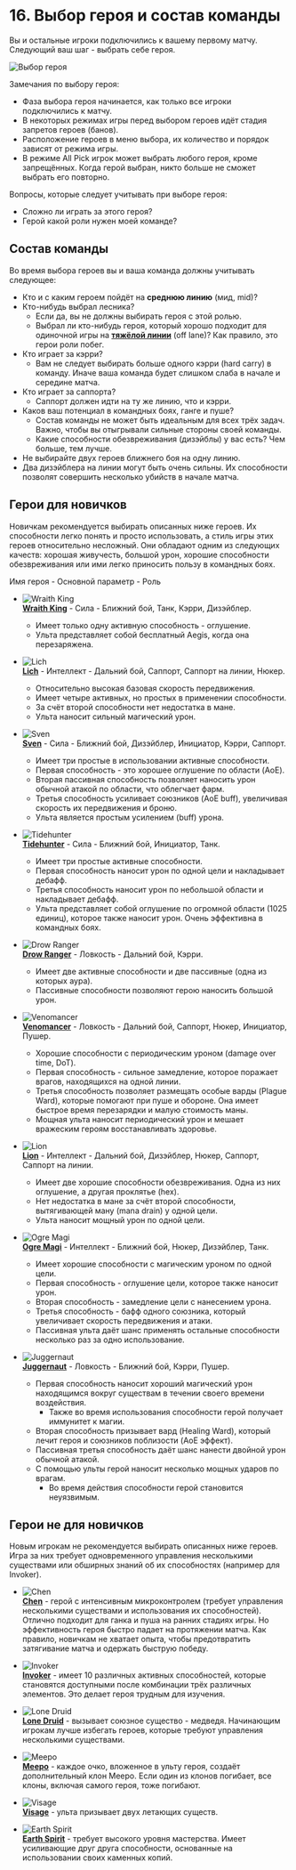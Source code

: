 # 16. Выбор героя и состав команды

Вы и остальные игроки подключились к вашему первому матчу. Следующий ваш шаг - выбрать себе героя.

![Выбор героя](images/16.1_choose_hero.png)

Замечания по выбору героя:

* Фаза выбора героя начинается, как только все игроки подключились к матчу.
* В некоторых режимах игры перед выбором героев идёт стадия запретов героев (банов).
* Расположение героев в меню выбора, их количество и порядок зависят от режима игры.
* В режиме All Pick игрок может выбрать любого героя, кроме запрещённых. Когда герой выбран, никто больше не сможет выбрать его повторно.

Вопросы, которые следует учитывать при выборе героя:

* Сложно ли играть за этого героя?
* Герой какой роли нужен моей команде?

## Состав команды

Во время выбора героев вы и ваша команда должны учитывать следующее:

* Кто и с каким героем пойдёт на **среднюю линию** (мид, mid)?
* Кто-нибудь выбрал лесника?
    * Если да, вы не должны выбирать героя с этой ролью.
    * Выбрал ли кто-нибудь героя, который хорошо подходит для одиночной игры на [**тяжёлой линии**](https://dota2-ru.gamepedia.com/%D0%9B%D0%B8%D0%BD%D0%B8%D1%8F) (off lane)? Как правило, это герои роли побег.
* Кто играет за кэрри?
    * Вам не следует выбирать больше одного кэрри (hard carry) в команду. Иначе ваша команда будет слишком слаба в начале и середине матча.
* Кто играет за саппорта?
    * Саппорт должен идти на ту же линию, что и кэрри.
* Каков ваш потенциал в командных боях, ганге и пуше?
    * Состав команды не может быть идеальным для всех трёх задач. Важно, чтобы вы отыгрывали сильные стороны своей команды.
    * Какие способности обезвреживания (дизэйблы) у вас есть? Чем больше, тем лучше.
* Не выбирайте двух героев ближнего боя на одну линию.
* Два дизэйблера на линии могут быть очень сильны. Их способности позволят совершить несколько убийств в начале матча.

## Герои для новичков

Новичкам рекомендуется выбирать описанных ниже героев. Их способности легко понять и просто использовать, а стиль игры этих героев относительно несложный. Они обладают одним из следующих качеств: хорошая живучесть, большой урон, хорошие способности обезвреживания или ими легко приносить пользу в командных боях.

Имя героя - Основной параметр - Роль

* ![Wraith King](images/16.2_wraith_king.png)<br/>
[**Wraith King**](https://dota2-ru.gamepedia.com/Wraith_King) - Сила - Ближний бой, Танк, Кэрри, Дизэйблер.
    * Имеет только одну активную способность - оглушение.
    * Ульта представляет собой бесплатный Aegis, когда она перезаряжена.


* ![Lich](images/16.3_lich.png)<br/>
[**Lich**](https://dota2-ru.gamepedia.com/Lich) - Интеллект - Дальний бой, Саппорт, Саппорт на линии, Нюкер.
    * Относительно высокая базовая скорость передвижения.
    * Имеет четыре активных, но простых в применении способности.
    * За счёт второй способности нет недостатка в мане.
    * Ульта наносит сильный магический урон.


* ![Sven](images/16.4_sven.png)<br/>
[**Sven**](https://dota2-ru.gamepedia.com/Sven) - Сила - Ближний бой, Дизэйблер, Инициатор, Кэрри, Саппорт.
    * Имеет три простые в использовании активные способности.
    * Первая способность - это хорошее оглушение по области (AoE).
    * Вторая пассивная способность позволяет наносить урон обычной атакой по области, что облегчает фарм.
    * Третья способность усиливает союзников (AoE buff), увеличивая скорость их передвижения и броню.
    * Ульта является простым усилением (buff) урона.


* ![Tidehunter](images/16.5_tidehunter.png)<br/>
[**Tidehunter**](https://dota2-ru.gamepedia.com/Tidehunter) - Сила - Ближний бой, Инициатор, Танк.
    * Имеет три простые активные способности.
    * Первая способность наносит урон по одной цели и накладывает дебафф.
    * Третья способность наносит урон по небольшой области и накладывает дебафф.
    * Ульта представляет собой оглушение по огромной области (1025 единиц), которое также наносит урон. Очень эффективна в командных боях.


* ![Drow Ranger](images/16.6_drow_ranger.png)<br/>
[**Drow Ranger**](https://dota2-ru.gamepedia.com/Drow_Ranger) - Ловкость - Дальний бой, Кэрри.
    * Имеет две активные способности и две пассивные (одна из которых аура).
    * Пассивные способности позволяют герою наносить большой урон.


* ![Venomancer](images/16.7_venomancer.png)<br/>
[**Venomancer**](https://dota2-ru.gamepedia.com/Venomancer) - Ловкость - Дальний бой, Саппорт, Нюкер, Инициатор, Пушер.
    * Хорошие способности с периодическим уроном (damage over time, DoT).
    * Первая способность - сильное замедление, которое поражает врагов, находящихся на одной линии.
    * Третья способность позволяет размещать особые варды (Plague Ward), которые помогают при пуше и обороне. Она имеет быстрое время перезарядки и малую стоимость маны.
    * Мощная ульта наносит периодический урон и мешает вражеским героям восстанавливать здоровье.


* ![Lion](images/16.8_lion.png)<br/>
[**Lion**](https://dota2-ru.gamepedia.com/Lion) - Интеллект - Дальний бой, Дизэйблер, Нюкер, Саппорт, Саппорт на линии.
    * Имеет две хорошие способности обезвреживания. Одна из них оглушение, а другая проклятье (hex).
    * Нет недостатка в мане за счёт второй способности, вытягивающей ману (mana drain) у одной цели.
    * Ульта наносит мощный урон по одной цели.


* ![Ogre Magi](images/16.9_ogre_magi.png)<br/>
[**Ogre Magi**](https://dota2-ru.gamepedia.com/Ogre_Magi) - Интеллект - Ближний бой, Нюкер, Дизэйблер, Танк.
    * Имеет хорошие способности с магическим уроном по одной цели.
    * Первая способность - оглушение цели, которое также наносит урон.
    * Вторая способность - замедление цели с нанесением урона.
    * Третья способность - бафф одного союзника, который увеличивает скорость передвижения и атаки.
    * Пассивная ульта даёт шанс применять остальные способности несколько раз за одно использование.


* ![Juggernaut](images/16.10_juggernaut.png)<br/>
[**Juggernaut**](https://dota2-ru.gamepedia.com/Juggernaut) - Ловкость - Ближний бой, Кэрри, Пушер.
    * Первая способность наносит хороший магический урон находящимся вокруг существам в течении своего времени воздействия.
        * Также во время использования способности герой получает иммунитет к магии.
    * Вторая способность призывает вард (Healing Ward), который лечит героя и союзников поблизости (AoE эффект).
    * Пассивная третья способность даёт шанс нанести двойной урон обычной атакой.
    * С помощью ульты герой наносит несколько мощных ударов по врагам.
        * Во время действия способности герой становится неуязвимым.

## Герои не для новичков

Новым игрокам не рекомендуется выбирать описанных ниже героев. Игра за них требует одновременного управления несколькими существами или обширных знаний об их способностях (например для Invoker).

* ![Chen](images/16.11_chen.png)<br/>
[**Chen**](https://dota2-ru.gamepedia.com/Chen) - герой с интенсивным микроконтролем (требует управления несколькими существами и использования их способностей). Отлично подходит для ганка и пуша на ранних стадиях игры. Но эффективность героя быстро падает на протяжении матча. Как правило, новичкам не хватает опыта, чтобы предотвратить затягивание матча и одержать быструю победу.


* ![Invoker](images/16.12_invoker.png)<br/>
[**Invoker**](https://dota2-ru.gamepedia.com/Invoker) - имеет 10 различных активных способностей, которые становятся доступными после комбинации трёх различных элементов. Это делает героя трудным для изучения.


* ![Lone Druid](images/16.13_lone_druid.png)<br/>
[**Lone Druid**](https://dota2-ru.gamepedia.com/Lone_Druid) - вызывает союзное существо - медведя. Начинающим игрокам лучше избегать героев, которые требуют управления несколькими существами.


* ![Meepo](images/16.14_meepo.png)<br/>
[**Meepo**](https://dota2-ru.gamepedia.com/Meepo) - каждое очко, вложенное в ульту героя, создаёт дополнительный клон Meepo. Если один из клонов погибает, все клоны, включая самого героя, тоже погибают.


* ![Visage](images/16.15_visage.png)<br/>
[**Visage**](https://dota2-ru.gamepedia.com/Visage) - ульта призывает двух летающих существ.


* ![Earth Spirit](images/16.16_earth_spirit.png)<br/>
[**Earth Spirit**](https://dota2-ru.gamepedia.com/Earth_Spirit) - требует высокого уровня мастерства. Имеет усиливающие друг друга способности, основанные на использовании своих каменных копий.
